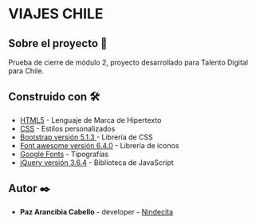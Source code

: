 # VIAJES CHILE

## Sobre el proyecto 👾

Prueba de cierre de módulo 2, proyecto desarrollado para Talento Digital para Chile.

## Construido con 🛠️

- [HTML5]('') - Lenguaje de Marca de Hipertexto
- [CSS]('') - Estilos personalizados
- [Bootstrap versión 5.1.3 ](https://getbootstrap.com/) - Librería de CSS
- [Font awesome versión 6.4.0](https://fontawesome.com/) - Librería de iconos
- [Google Fonts](https://fonts.google.com/) - Tipografías
- [jQuery versión 3.6.4](https://jquery.com/) - Biblioteca de JavaScript

## Autor ✒️

- **Paz Arancibia Cabello** - developer - [Nindecita](https://github.com/Nindecita)
